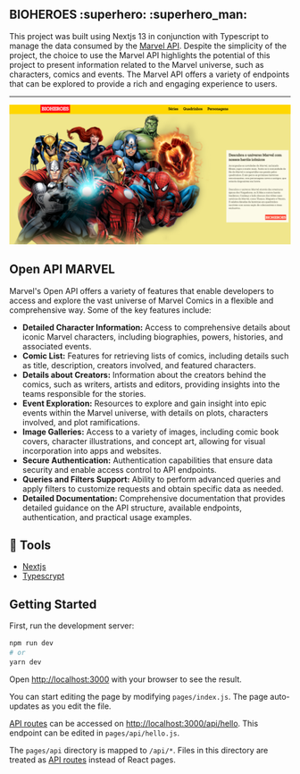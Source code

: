 
<H2  > BIOHEROES :superhero:	:superhero_man:</H1>

This project was built using Nextjs 13 in conjunction with Typescript to manage the data consumed by the [Marvel API](https://developer.marvel.com). Despite the simplicity of the project, the choice to use the Marvel API highlights the potential of this project to present information related to the Marvel universe, such as characters, comics and events. The Marvel API offers a variety of endpoints that can be explored to provide a rich and engaging experience to users.

<hr/>
<img src="public/Image_main.png" style="text-align: right"/>


## Open API MARVEL
Marvel's Open API offers a variety of features that enable developers to access and explore the vast universe of Marvel Comics in a flexible and comprehensive way. Some of the key features include:

- **Detailed Character Information:** Access to comprehensive details about iconic Marvel characters, including biographies, powers, histories, and associated events.
- **Comic List:** Features for retrieving lists of comics, including details such as title, description, creators involved, and featured characters.
- **Details about Creators:** Information about the creators behind the comics, such as writers, artists and editors, providing insights into the teams responsible for the stories.
- **Event Exploration:** Resources to explore and gain insight into epic events within the Marvel universe, with details on plots, characters involved, and plot ramifications.
- **Image Galleries:** Access to a variety of images, including comic book covers, character illustrations, and concept art, allowing for visual incorporation into apps and websites.
- **Secure Authentication:** Authentication capabilities that ensure data security and enable access control to API endpoints.
- **Queries and Filters Support:** Ability to perform advanced queries and apply filters to customize requests and obtain specific data as needed.
- **Detailed Documentation:** Comprehensive documentation that provides detailed guidance on the API structure, available endpoints, authentication, and practical usage examples.

 ## :hammer: Tools
- [Nextjs](https://nextjs.org)
- [Typescrypt](https://www.googleadservices.com/pagead/aclk?sa=L&ai=DChcSEwix_MH5wvOCAxVjQkgAHUZVDMUYABABGgJjZQ&ae=2&gclid=Cj0KCQiA67CrBhC1ARIsACKAa8TTtSLsYnVQIXXRw9ElK76qNfxFXftj7pxq_-DmFBKfiuFGH7w-KrIaAozdEALw_wcB&ohost=www.google.com&cid=CAESVuD2TDdQLDCUnafrpQoeB15o09PU-LrHghkQezo3weqnDWjv3mbQG3wHEkrxzXEFCjCodIpTY1lxpqkENGB7F2EFNuoZD32Gg9aHyJ92b5IUPdb9SJg4&sig=AOD64_3r2G_p4IYpbtjB1Y2c9dyxadqFUw&q&adurl&ved=2ahUKEwjn67v5wvOCAxWuJ7kGHefRDrUQ0Qx6BAgKEAE)

## Getting Started

First, run the development server:

```bash
npm run dev
# or
yarn dev
```

Open [http://localhost:3000](http://localhost:3000) with your browser to see the result.
 
You can start editing the page by modifying `pages/index.js`. The page auto-updates as you edit the file.

[API routes](https://nextjs.org/docs/api-routes/introduction) can be accessed on [http://localhost:3000/api/hello](http://localhost:3000/api/hello). This endpoint can be edited in `pages/api/hello.js`.

The `pages/api` directory is mapped to `/api/*`. Files in this directory are treated as [API routes](https://nextjs.org/docs/api-routes/introduction) instead of React pages.


